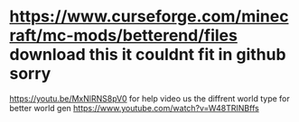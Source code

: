 # https://www.curseforge.com/minecraft/mc-mods/betterend/files download this it couldnt fit in github sorry
https://youtu.be/MxNlRNS8pV0 for help video
us the diffrent world type for better world gen
https://www.youtube.com/watch?v=W48TRINBffs
